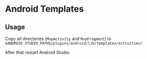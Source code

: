 # Android Templates

## Usage

Copy all directories (`MvpActivity` and `MvpFragment`) to `$ANDROID_STUDIO_PATH$/plugins/android/lib/templates/activities/`

After that restart Android Studio.


